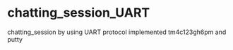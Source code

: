 # chatting_session_UART
 chatting_session by using UART protocol implemented tm4c123gh6pm and putty
